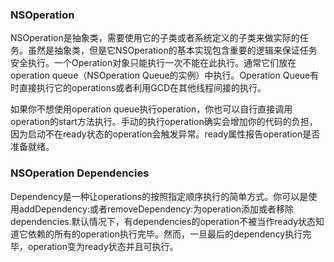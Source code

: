 ### NSOperation

NSOperation是抽象类，需要使用它的子类或者系统定义的子类来做实际的任务。虽然是抽象类，但是它NSOperation的基本实现包含重要的逻辑来保证任务安全执行。一个Operation对象只能执行一次不能在此执行。通常它们放在operation queue（NSOperation Queue的实例）中执行。Operation Queue有时直接执行它的operations或者利用GCD在其他线程间接的执行。

如果你不想使用operation queue执行operation，你也可以自行直接调用operation的start方法执行。手动的执行operation确实会增加你的代码的负担，因为启动不在ready状态的operation会触发异常。ready属性报告operation是否准备就绪。

### NSOperation Dependencies

Dependency是一种让operations的按照指定顺序执行的简单方式。你可以是使用addDependency:或者removeDependency:为operation添加或者移除dependencies.默认情况下，有dependencies的operation不被当作ready状态知道它依赖的所有的operation执行完毕。然而，一旦最后的dependency执行完毕，operation变为ready状态并且可执行。




